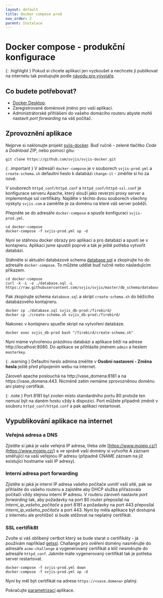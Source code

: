 ```yaml
---
layout: default
title: Docker compose prod
nav_order: 2
parent: Instalace
---
```


# Docker compose - produkční konfigurace

{: .highlight }
Pokud si chcete aplikaci jen vyzkoušet a nechcete jí publikovat na internetu tak postupujte podle [návodu pro vývojáře](Instalace-docker-compose-dev.md).

## Co budete potřebovat? 

* [Docker Desktop](https://www.docker.com/products/docker-desktop).
* Zaregistrované doménové jméno pro vaší aplikaci.
* Administrátorské přihlášení do vašeho domácího routeru abyste mohli nastavit _port forwarding_ na váš počítač.

## Zprovoznění aplikace

Nejprve si naklonujte projekt [svjis-docker](https://github.com/svjis/svjis-docker). Buď ručně - zelené tlačítko _Code_ a _Dodnload ZIP_, nebo pomocí gitu:

```
git clone https://github.com/svjis/svjis-docker.git
```

{: .important }
V adresáři `docker-compose` je v souborech `svjis-prod.yml` a `create-schema.sh` defaultní heslo k databázi `change-it` - změňte si ho za nové.

V souborech `httpd_conf/httpd.conf` a `httpd_conf/httpd-ssl.conf` je konfigurace serveru Apache, který slouží jako reverzní proxy server a implementuje ssl certifikáty. Najděte v těchto dvou souborech všechny výskyty `svjis.com` a zaměňte je za doménu na které váš server poběží.

Přepněte se do adresáře `docker-compose` a spusťe konfiguraci `svjis-prod.yml`.

```
cd docker-compose
docker-compose -f svjis-prod.yml up -d
```

Nyní se stáhnou docker obrazy pro aplikaci a pro databázi a spustí se v kontajneru. Aplikaci jsme spustili poprvé a tak je ještě potřeba vytvořit databázi. 

Stáhněte si aktuální databázové schema [database.sql](https://raw.githubusercontent.com/svjis/svjis/master/db_schema/database.sql) a zkopírujte ho do adresáře `docker-compose`. To můžete udělat buď ručně nebo následujícím příkazem.

```
cd docker-compose
curl -k -L -o ./database.sql -L https://raw.githubusercontent.com/svjis/svjis/master/db_schema/database.sql
```

Pak zkopírujte schema `database.sql` a skript `create-schema.sh` do běžícího databázového kontajneru.

```
docker cp ./database.sql svjis_db-prod:/firebird/
docker cp ./create-schema.sh svjis_db-prod:/firebird/
```

Nakonec v kontajneru spusťte skript na vytvoření databáze.

```
docker exec svjis_db-prod bash "/firebird/create-schema.sh"
```

Nyní máme vytvořenou prázdnou databázi a aplikace běží na adrese http://localhost:8080. Do aplikace se přihlásíte jménem `admin` a heslem `masterkey`.

{: .warning }
Defaultní heslo admina změňte v __Osobní nastavení - Změna hesla__ ještě před připojením webu na internet.

Zároveň apache poslouchá na http://vase_domena:8181 a na https://vase_domena:443. Nicméně zatím nemáme zprovozněnou doménu ani platný certifikát.

{: .note }
Port 8181 byl zvolen místo standardního portu 80 protože ten nemusí být na daném hostu vždy k dispozici. Port můžete případně změnit v souboru `httpd_conf/httpd.conf` a pak aplikaci restartovat.

## Vypublikování aplikace na internet

### Veřejná adresa a DNS
Zjistěte si jaká je vaše veřejná IP adresa, třeba zde [https://www.mojeip.cz/](https://www.mojeip.cz/) a ve správě vaší domény si vytvořte A záznam směřující na vaší veřejnou IP adresu (případně CNAME záznam na již existující hostname vaší IP adresy).

### Interní adresa port forwarding
Zjistěte si jaká je interní IP adresa vašeho počítače uvnitř vaší sítě, pak se přihlašte do vašeho routeru a zajistěte aby DHCP služba přiřazovala počítači vždy stejnou interní IP adresu. V routeru zároveň nastavte _port forwarding_ tak, aby požadavky na port 80 router přeposílal na _interní_ip_vašeho_počítače_ a port 8181 a požadavky na port 443 přeposílal _interní_ip_vašeho_počítače_ a port 443. Nyní by měla aplikace být dostupná z internetu ale prohlížeč si bude stěžovat na neplatný certifikát.

### SSL certifik8t
Zvolte si váš oblíbený certbot který se bude starat o certifikáty - já používám například [getssl](https://github.com/srvrco/getssl). Challange pro ověření domény nasměrujte do adresáře `acme-challenge` a vygenerovaný certifikát a klíč nesměrujte do adresáře `httpd_conf`. Jakmile máte vygenerovaný certifikát tak je potřeba server restartovat.

```
docker-compose -f svjis-prod.yml down
docker-compose -f svjis-prod.yml up -d
```

Nyní by měl být certifikát na adrese `https://<vase.domena>` platný.

Pokračujte [parametrizací](Parametrizace.md) aplikace.
